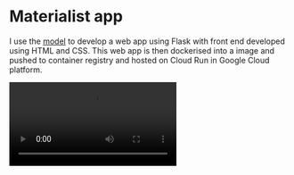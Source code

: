 # Materialist app
I use the [model](https://github.com/lloydf96/Materialist_2021) to develop a web app using Flask with front end developed using HTML and CSS. This web app is then dockerised into a image and pushed to container registry and hosted on Cloud Run in Google Cloud platform.

![mp4](materialist_app.mp4)



